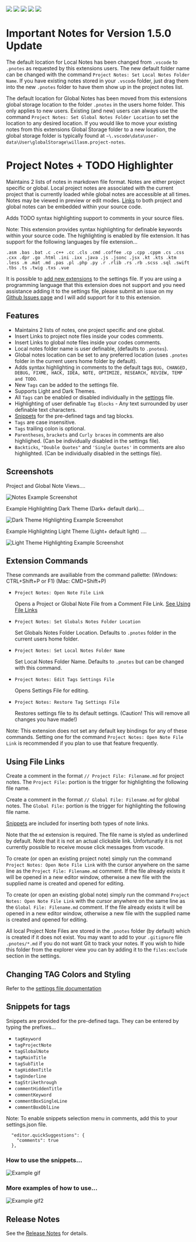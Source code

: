 ![](https://img.shields.io/visual-studio-marketplace/v/willasm.project-notes)
![](https://img.shields.io/visual-studio-marketplace/d/willasm.project-notes)
![](https://img.shields.io/visual-studio-marketplace/r/willasm.project-notes)
![](https://img.shields.io/visual-studio-marketplace/release-date/willasm.project-notes)
![](https://img.shields.io/visual-studio-marketplace/last-updated/willasm.project-notes)

# Important Notes for Version 1.5.0 Update
The default location for Local Notes has been changed from `.vscode` to `.pnotes` as requested by this extensions users. The new default folder name can be changed with the command `Project Notes: Set Local Notes Folder Name`. If you have existing notes stored in your `.vscode` folder, just drag them into the new `.pnotes` folder to have them show up in the project notes list.

The default location for Global Notes has been moved from this extensions global storage location to the folder `.pnotes` in the users home folder. This only applies to new users. Existing (and new) users can always use the command `Project Notes: Set Global Notes Folder Location` to set the location to any desired location. If you would like to move your existing notes from this extensions Global Storage folder to a new location, the global storage folder is typically found at `~\.vscode\data\user-data\User\globalStorage\willasm.project-notes`.

# Project Notes + TODO Highlighter

Maintains 2 lists of notes in markdown file format. Notes are either project specific or global. Local project notes are associated with the current project that is currently loaded while global notes are accessible at all times. Notes may be viewed in preview or edit modes. [Links](#using-file-links) to both project and global notes can be embedded within your source code.

Adds TODO syntax highlighting support to comments in your source files.

Note: This extension provides syntax highlighting for definable keywords within your source code. The highlighting is enabled by file extension. It has support for the following languages by file extension...

`.asm .bas .bat .c .c++ .cc .cls .cmd .coffee .cp .cpp .cppm .cs .css .cxx .dpr .go .html .ini .ixx .java .js .jsonc .jsx .kt .kts .ktm .less .m .mat .md .pas .pl .php .py .r .rlib .rs .rb .scss .sql .swift .tbs .ts .twig .txs .vue`

It is possible to [add new extensions](SETTINGS.md) to the settings file. If you are using a programming language that this extension does not support and you need assistance adding it to the settings file, please submit an issue on my [Github Issues page](https://github.com/willasm/project-notes/issues) and I will add support for it to this extension.

## Features
- Maintains 2 lists of notes, one project specific and one global.
- Insert Links to project note files inside your codes comments.
- Insert Links to global note files inside your codes comments.
- Local notes folder name is user definable, (defaults to `.pnotes`).
- Global notes location can be set to any preferred location (uses `.pnotes` folder in the current users home folder by default).
- Adds syntax highlighting in comments to the default tags `BUG, CHANGED, DEBUG, FIXME, HACK, IDEA, NOTE, OPTIMIZE, RESEARCH, REVIEW, TEMP and TODO`.
- New `Tags` can be added to the settings file.
- Supports Light and Dark Themes.
- All `Tags` can be enabled or disabled individually in the [settings](SETTINGS.md) file.
- Highlighting of user definable `Tag Blocks` - Any text surrounded by user definable text characters.
- [Snippets](#snippets-for-tags) for the pre-defined tags and tag blocks.
- `Tags` are case insensitive.
- `Tags` trailing colon is optional.
- `Parentheses`, `brackets` and `Curly braces` in comments are also highlighed. (Can be individually disabled in the settings file).
- `Backticks`, `"Double Quotes"` and `'Single Quotes'` in comments are also highlighted. (Can be individually disabled in the settings file).

## Screenshots
Project and Global Note Views....

![Notes Example Screenshot](./images/NoteViews.png)

Example Highlighting Dark Theme (Dark+ default dark)....

![Dark Theme Highlighting Example Screenshot](./images/DemoDark.png)

Example Highlighting Light Theme (Light+ default light) ....

![Light Theme Highlighting Example Screenshot](./images/DemoLight.png)

## Extension Commands
These commands are availiable from the command pallette: (Windows: CTRL+Shift+P or F1) (Mac: CMD+Shift+P)

- `Project Notes: Open Note File Link`

    Opens a Project or Global Note File from a Comment File Link. [See Using File Links](#using-file-links)

- `Project Notes: Set Globals Notes Folder Location`

    Set Globals Notes Folder Location. Defaults to `.pnotes` folder in the current users home folder.

- `Project Notes: Set Local Notes Folder Name`

    Set Local Notes Folder Name. Defaults to `.pnotes` but can be changed with this command.

- `Project Notes: Edit Tags Settings File`

    Opens Settings File for editing.

- `Project Notes: Restore Tag Settings File`

    Restores settings file to its default settings. (Caution! This will remove all changes you have made!)

Note: This extension does not set any default key bindings for any of these commands. Setting one for the command `Project Notes: Open Note File Link` is recommended if you plan to use that feature frequently.


## Using File Links
Create a comment in the format `// Project File: Filename.md` for project notes. The `Project File:` portion is the trigger for highlighting the following file name.

Create a comment in the format `// Global File: Filename.md` for global notes. The `Global File:` portion is the trigger for highlighting the following file name.

[Snippets](#snippets-for-tags) are included for inserting both types of note links.

Note that the `md` extension is required. The file name is styled as underlined by default. Note that it is not an actual clickable link. Unfortunatly it is not currently possible to receive mouse click messages from vscode.

To create (or open an existing project note) simply run the command `Project Notes: Open Note File Link` with the cursor anywhere on the same line as the `Project File: Filename.md` comment. If the file already exists it will be opened in a new editor window, otherwise a new file with the supplied name is created and opened for editing.

To create (or open an existing global note) simply run the command `Project Notes: Open Note File Link` with the cursor anywhere on the same line as the `Global File: Filename.md` comment. If the file already exists it will be opened in a new editor window, otherwise a new file with the supplied name is created and opened for editing.

All local Project Note Files are stored in the `.pnotes` folder (by default) which is created if it does not exist. You may want to add to your `.gitignore` file `.pnotes/*.md` if you do not want Git to track your notes. If you wish to hide this folder from the explorer view you can by adding it to the `files:exclude` section in the settings.

## Changing TAG Colors and Styling

Refer to the [settings file documentation](SETTINGS.md)

## Snippets for tags
Snippets are provided for the pre-defined tags. They can be entered by typing the prefixes...

- `tagKeyword`
- `tagProjectNote`
- `tagGlobalNote`
- `tagMainTitle`
- `tagSubTitle`
- `tagHiddenTitle`
- `tagUnderline`
- `tagStrikethrough`
- `commentHiddenTitle`
- `commentKeyword`
- `commentBoxSingleLine`
- `commentBoxDblLine`

Note: To enable snippets selection menu in comments, add this to your settings.json file.
```
  "editor.quickSuggestions": {
    "comments": true
  },
```

### How to use the snippets...

![Example gif](./images/Snippets.gif)

### More examples of how to use...

![Example gif2](./images/Snippets2.gif)

## Release Notes
See the [Release Notes](RELEASE.md) for details.

